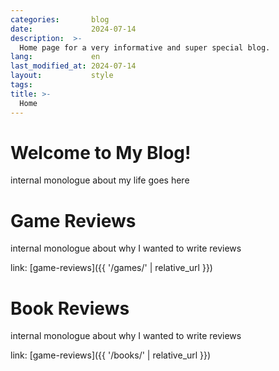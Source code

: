 ```yaml
---
categories:       blog
date:             2024-07-14
description:  >-
  Home page for a very informative and super special blog.
lang:             en
last_modified_at: 2024-07-14
layout:           style
tags:
title: >-
  Home
---
```


# Welcome to My Blog!

internal monologue about my life goes here

# Game Reviews

internal monologue about why I wanted to write reviews

link: [game-reviews]({{ '/games/' | relative_url }})

# Book Reviews

internal monologue about why I wanted to write reviews
 
link: [game-reviews]({{ '/books/' | relative_url }})
